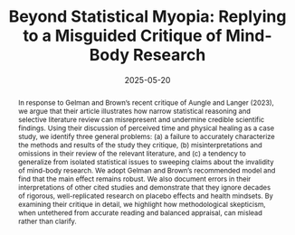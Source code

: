 ---
abstract: "In response to Gelman and Brown’s recent critique of Aungle and Langer (2023), we argue that their article illustrates how narrow statistical reasoning and selective literature review can misrepresent and undermine credible scientific findings. Using their discussion of perceived time and physical healing as a case study, we identify three general problems: (a) a failure to accurately characterize the methods and results of the study they critique, (b) misinterpretations and omissions in their review of the relevant literature, and (c) a tendency to generalize from isolated statistical issues to sweeping claims about the invalidity of mind-body research. We adopt Gelman and Brown’s recommended model and find that the main effect remains robust. We also document errors in their interpretations of other cited studies and demonstrate that they ignore decades of rigorous, well-replicated research on placebo effects and health mindsets. By examining their critique in detail, we highlight how methodological skepticism, when untethered from accurate reading and balanced appraisal, can mislead rather than clarify."
authors:
- Peter Aungle, Daniel Chen, and Nicholas Holmes
date: "2025-05-20"
featured: true
image:
  caption: 'Image credit: [**ChatGPT**](https://chatgpt.com/)'
  focal_point: ""
  preview_only: false
#links:
#- name: Read Full Article
#  url: https://www.scientificamerican.com/article/how-much-do-our-thoughts-shape-our-health/
projects:
- internal-project
publishDate: "2025-01-12T00:00:00Z"
summary: 'Gelman and Brown’s 2024 critique of our paper on perceived time and physical healing exemplifies how selective reasoning and misrepresentation of methods, literature, and broader research can distort credible mind-body science.'
title: 'Beyond Statistical Myopia: Replying to a Misguided Critique of Mind-Body Research'
url_pdf: 'https://drive.google.com/file/d/1advItLHGojG1D4mIGooQLC6Digokz0KN/view'
---